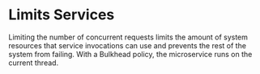# Limits Services

Limiting the number of concurrent requests limits the amount of system resources that service invocations can use and prevents the rest of the system from failing. With a Bulkhead policy, the microservice runs on the current thread.